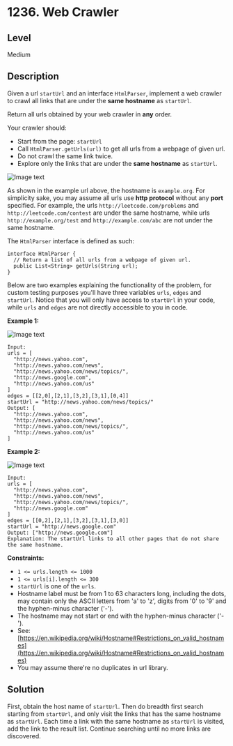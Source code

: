 # 1236. Web Crawler
## Level
Medium

## Description
Given a url `startUrl` and an interface `HtmlParser`, implement a web crawler to crawl all links that are under the **same hostname** as `startUrl`. 

Return all urls obtained by your web crawler in **any** order.

Your crawler should:

* Start from the page: `startUrl`
* Call `HtmlParser.getUrls(url)` to get all urls from a webpage of given url.
* Do not crawl the same link twice.
* Explore only the links that are under the **same hostname** as `startUrl`.

![Image text](https://assets.leetcode.com/uploads/2019/08/13/urlhostname.png)

As shown in the example url above, the hostname is `example.org`. For simplicity sake, you may assume all urls use **http protocol** without any **port** specified. For example, the urls `http://leetcode.com/problems` and `http://leetcode.com/contest` are under the same hostname, while urls `http://example.org/test` and `http://example.com/abc` are not under the same hostname.

The `HtmlParser` interface is defined as such: 
```
interface HtmlParser {
  // Return a list of all urls from a webpage of given url.
  public List<String> getUrls(String url);
}
```
Below are two examples explaining the functionality of the problem, for custom testing purposes you'll have three variables `urls`, `edges` and `startUrl`. Notice that you will only have access to `startUrl` in your code, while `urls` and `edges` are not directly accessible to you in code.

**Example 1:**

![Image text](https://assets.leetcode.com/uploads/2019/10/23/sample_2_1497.png)

```
Input:
urls = [
  "http://news.yahoo.com",
  "http://news.yahoo.com/news",
  "http://news.yahoo.com/news/topics/",
  "http://news.google.com",
  "http://news.yahoo.com/us"
]
edges = [[2,0],[2,1],[3,2],[3,1],[0,4]]
startUrl = "http://news.yahoo.com/news/topics/"
Output: [
  "http://news.yahoo.com",
  "http://news.yahoo.com/news",
  "http://news.yahoo.com/news/topics/",
  "http://news.yahoo.com/us"
]
```
**Example 2:**

![Image text](https://assets.leetcode.com/uploads/2019/10/23/sample_3_1497.png)

```
Input: 
urls = [
  "http://news.yahoo.com",
  "http://news.yahoo.com/news",
  "http://news.yahoo.com/news/topics/",
  "http://news.google.com"
]
edges = [[0,2],[2,1],[3,2],[3,1],[3,0]]
startUrl = "http://news.google.com"
Output: ["http://news.google.com"]
Explanation: The startUrl links to all other pages that do not share the same hostname.
```

**Constraints:**

* `1 <= urls.length <= 1000`
* `1 <= urls[i].length <= 300`
* `startUrl` is one of the `urls`.
* Hostname label must be from 1 to 63 characters long, including the dots, may contain only the ASCII letters from 'a' to 'z', digits  from '0' to '9' and the hyphen-minus character ('-').
* The hostname may not start or end with the hyphen-minus character ('-'). 
* See:  [https://en.wikipedia.org/wiki/Hostname#Restrictions_on_valid_hostnames](https://en.wikipedia.org/wiki/Hostname#Restrictions_on_valid_hostnames)
* You may assume there're no duplicates in url library.

## Solution
First, obtain the host name of `startUrl`. Then do breadth first search starting from `startUrl`, and only visit the links that has the same hostname as `startUrl`. Each time a link with the same hostname as `startUrl` is visited, add the link to the result list. Continue searching until no more links are discovered.
